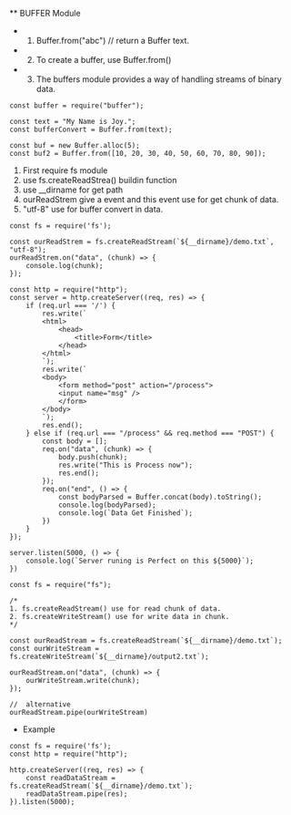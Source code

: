  ** BUFFER Module 
 * 1. Buffer.from("abc") // return a Buffer text.
 * 2. To create a buffer, use Buffer.from()
 * 3. The buffers module provides a way of handling streams of binary data.

```node
const buffer = require("buffer");

const text = "My Name is Joy.";
const bufferConvert = Buffer.from(text);

const buf = new Buffer.alloc(5);
const buf2 = Buffer.from([10, 20, 30, 40, 50, 60, 70, 80, 90]);
```

1. First require fs module
2. use fs.createReadStrea() buildin function
3. use __dirname for get path
4. ourReadStrem give a event and this event use for get chunk of data.
5. "utf-8" use for buffer convert in data.
```node 
const fs = require('fs');

const ourReadStrem = fs.createReadStream(`${__dirname}/demo.txt`, "utf-8");
ourReadStrem.on("data", (chunk) => {
    console.log(chunk);
});
```


```node 
const http = require("http");
const server = http.createServer((req, res) => {
    if (req.url === '/') {
        res.write(`
        <html>
            <head>
                <title>Form</title>
            </head>
        </html>
        `);
        res.write(`
        <body>
            <form method="post" action="/process">
            <input name="msg" />
            </form>
        </body>
        `);
        res.end();
    } else if (req.url === "/process" && req.method === "POST") {
        const body = [];
        req.on("data", (chunk) => {
            body.push(chunk);
            res.write("This is Process now");
            res.end();
        });
        req.on("end", () => {
            const bodyParsed = Buffer.concat(body).toString();
            console.log(bodyParsed);
            console.log(`Data Get Finished`);
        })
    }
});

server.listen(5000, () => {
    console.log(`Server runing is Perfect on this ${5000}`);
})
```

```node
const fs = require("fs");

/* 
1. fs.createReadStream() use for read chunk of data. 
2. fs.createWriteStream() use for write data in chunk.
*/

const ourReadStream = fs.createReadStream(`${__dirname}/demo.txt`);
const ourWriteStream = fs.createWriteStream(`${__dirname}/output2.txt`);

ourReadStream.on("data", (chunk) => {
    ourWriteStream.write(chunk);
});

//  alternative
ourReadStream.pipe(ourWriteStream)
```

* Example
```node
const fs = require('fs');
const http = require("http");

http.createServer((req, res) => {
    const readDataStream = fs.createReadStream(`${__dirname}/demo.txt`);
    readDataStream.pipe(res);
}).listen(5000);
```